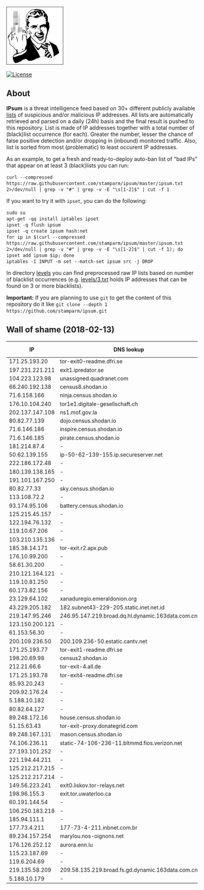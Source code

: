 ![Logo](logo.png)

[![License](https://img.shields.io/badge/license-Public_domain-red.svg)](https://wiki.creativecommons.org/wiki/Public_domain)

About
----

**IPsum** is a threat intelligence feed based on 30+ different publicly available [lists](https://github.com/stamparm/maltrail) of suspicious and/or malicious IP addresses. All lists are automatically retrieved and parsed on a daily (24h) basis and the final result is pushed to this repository. List is made of IP addresses together with a total number of (black)list occurrence (for each). Greater the number, lesser the chance of false positive detection and/or dropping in (inbound) monitored traffic. Also, list is sorted from most (problematic) to least occurent IP addresses.

As an example, to get a fresh and ready-to-deploy auto-ban list of "bad IPs" that appear on at least 3 (black)lists you can run:

```
curl --compressed https://raw.githubusercontent.com/stamparm/ipsum/master/ipsum.txt 2>/dev/null | grep -v "#" | grep -v -E "\s[1-2]$" | cut -f 1
```

If you want to try it with `ipset`, you can do the following:

```
sudo su
apt-get -qq install iptables ipset
ipset -q flush ipsum
ipset -q create ipsum hash:net
for ip in $(curl --compressed https://raw.githubusercontent.com/stamparm/ipsum/master/ipsum.txt 2>/dev/null | grep -v "#" | grep -v -E "\s[1-2]$" | cut -f 1); do ipset add ipsum $ip; done
iptables -I INPUT -m set --match-set ipsum src -j DROP
```

In directory [levels](levels) you can find preprocessed raw IP lists based on number of blacklist occurrences (e.g. [levels/3.txt](levels/3.txt) holds IP addresses that can be found on 3 or more blacklists).

**Important:** If you are planning to use `git` to get the content of this repository do it like `git clone --depth 1 https://github.com/stamparm/ipsum.git`

Wall of shame (2018-02-13)
----

|IP|DNS lookup|Number of (black)lists|
|---|---|--:|
171.25.193.20|tor-exit0-readme.dfri.se|10
197.231.221.211|exit1.ipredator.se|10
104.223.123.98|unassigned.quadranet.com|10
66.240.192.138|census8.shodan.io|10
71.6.158.166|ninja.census.shodan.io|10
176.10.104.240|tor1e1.digitale-gesellschaft.ch|9
202.137.147.108|ns1.mof.gov.la|9
80.82.77.139|dojo.census.shodan.io|9
71.6.146.186|inspire.census.shodan.io|9
71.6.146.185|pirate.census.shodan.io|9
181.214.87.4|-|9
50.62.139.155|ip-50-62-139-155.ip.secureserver.net|9
222.186.172.48|-|8
180.139.138.165|-|8
191.101.167.250|-|8
80.82.77.33|sky.census.shodan.io|8
113.108.72.2|-|8
93.174.95.106|battery.census.shodan.io|8
125.215.45.157|-|8
122.194.76.132|-|8
119.10.67.206|-|8
103.210.135.136|-|8
185.38.14.171|tor-exit.r2.apx.pub|8
176.10.99.200|-|8
58.61.30.200|-|8
210.121.164.121|-|8
119.10.81.250|-|8
60.173.82.156|-|8
23.129.64.102|xanaduregio.emeraldonion.org|8
43.229.205.182|182.subnet43-229-205.static.inet.net.id|8
219.147.95.246|246.95.147.219.broad.dq.hl.dynamic.163data.com.cn|8
123.150.200.121|-|8
61.153.56.30|-|8
200.109.236.50|200.109.236-50.estatic.cantv.net|8
171.25.193.77|tor-exit1-readme.dfri.se|8
198.20.69.98|census2.shodan.io|8
212.21.66.6|tor-exit-4.all.de|8
171.25.193.78|tor-exit4-readme.dfri.se|8
85.93.20.243|-|8
209.92.176.24|-|8
5.188.10.182|-|8
80.82.64.127|-|8
89.248.172.16|house.census.shodan.io|8
51.15.63.43|tor-exit-proxy.donategrid.com|8
89.248.167.131|mason.census.shodan.io|8
74.106.236.11|static-74-106-236-11.bltmmd.fios.verizon.net|8
27.193.101.252|-|8
221.194.44.211|-|8
125.212.217.215|-|8
125.212.217.214|-|8
149.56.223.241|exit0.liskov.tor-relays.net|8
198.96.155.3|exit.tor.uwaterloo.ca|8
60.191.144.54|-|8
106.250.183.218|-|8
185.94.111.1|-|8
177.73.4.211|177-73-4-211.inbnet.com.br|8
89.234.157.254|marylou.nos-oignons.net|8
176.126.252.12|aurora.enn.lu|8
115.23.187.69|-|8
119.6.204.69|-|8
219.135.58.209|209.58.135.219.broad.fs.gd.dynamic.163data.com.cn|8
5.188.10.179|-|8
